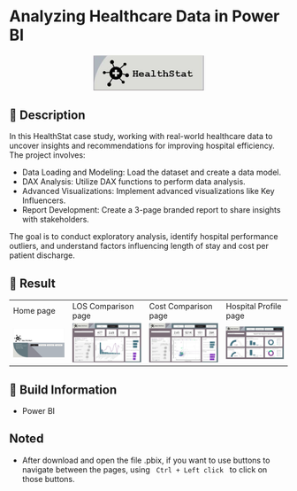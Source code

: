 # Analyzing Healthcare Data in Power BI

<p align="center">
  <img width="200" src="https://github.com/quocminh238/Analyzing-Healthcare-Data-in-Power-BI/blob/main/Images/logo.JPG">
</p>


## 📖 Description
In this HealthStat case study, working with real-world healthcare data to uncover insights and recommendations for improving hospital efficiency. The project involves:

  - Data Loading and Modeling: Load the dataset and create a data model.
  - DAX Analysis: Utilize DAX functions to perform data analysis.
  - Advanced Visualizations: Implement advanced visualizations like Key Influencers.
  - Report Development: Create a 3-page branded report to share insights with stakeholders.

The goal is to conduct exploratory analysis, identify hospital performance outliers, and understand factors influencing length of stay and cost per patient discharge.


## 🔮 Result
<table>
 
  <tr>
    <td>Home page</td>
    <td>LOS Comparison page</td>
    <td>Cost Comparison page</td>
    <td>Hospital Profile page</td>
  </tr>
  <tr>
    <td><img src="https://github.com/quocminh238/Analyzing-Healthcare-Data-in-Power-BI/blob/main/Images/Result/Home_page.JPG" width="280"></td>
    <td><img src="https://github.com/quocminh238/Analyzing-Healthcare-Data-in-Power-BI/blob/main/Images/Result/LOS_Comparison_page.jpg" width="280"></td>
    <td><img src="https://github.com/quocminh238/Analyzing-Healthcare-Data-in-Power-BI/blob/main/Images/Result/Cost_Comparison_page.JPG" width="280"></td>
    <td><img src="https://github.com/quocminh238/Analyzing-Healthcare-Data-in-Power-BI/blob/main/Images/Result/Hospital_Profile_page.JPG" width="280"></td>
   </tr>

 </table>


## 🔧 Build Information
- Power BI


## Noted
- After download and open the file .pbix, if you want to use buttons to navigate between the pages, using <code> Ctrl + Left click </code> to click on those buttons.
